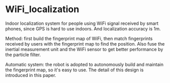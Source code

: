# WiFi_localization
Indoor localization system for people using WiFi signal received by smart phones, since GPS is hard to use indoors. And localization accuracy is 1m.

Method: first build the fingerprint map of WiFi, then match fingerprints received by users with the fingerprint map to find the position. Also fuse the inertial measurement unit and the WiFi sensor to get better performance by the particle filter.  

Automatic system: the robot is adopted to autonomously build and maintain the fingerprint map, so it's easy to use. The detail of this design is introduced in this paper.